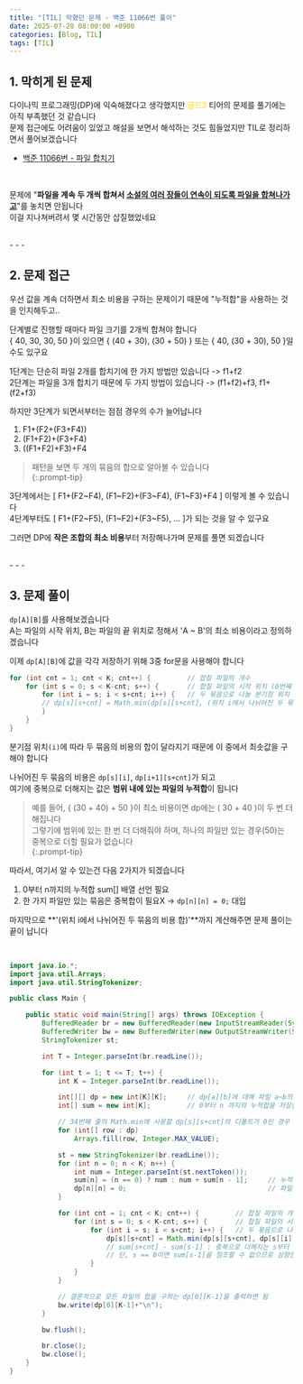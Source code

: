 ```yaml
---
title: "[TIL] 막혔던 문제 - 백준 11066번 풀이"
date: 2025-07-28 08:00:00 +0900
categories: [Blog, TIL]
tags: [TIL]
---
```

   
## 1. 막히게 된 문제   

다이나믹 프로그래밍(DP)에 익숙해졌다고 생각했지만 <span style="color:gold">골드3</span> 티어의 문제를 풀기에는 아직 부족했던 것 같습니다   
문제 접근에도 어려움이 있었고 해설을 보면서 해석하는 것도 힘들었지만 TIL로 정리하면서 풀어보겠습니다   
- [백준 11066번 - 파일 합치기](https://www.acmicpc.net/problem/11066)   

<br>

문제에 "**파일을 계속 두 개씩 합쳐서 <u>소설의 여러 장들이 연속이 되도록 파일을 합쳐나가고</u>**"를 놓치면 안됩니다   
이걸 지나쳐버려서 몇 시간동안 삽질했었네요
   
<br>
- - -

## 2. 문제 접근   
   
우선 값을 계속 더하면서 최소 비용을 구하는 문제이기 때문에 "누적합"을 사용하는 것을 인지해두고..   
   
단계별로 진행할 때마다 파일 크기를 2개씩 합쳐야 합니다   
{ 40, 30, 30, 50 }이 있으면 { (40 + 30), (30 + 50) } 또는 { 40, (30 + 30), 50 }일 수도 있구요   
   
1단계는 단순히 파일 2개를 합치기에 한 가지 방법만 있습니다 -> f1+f2   
2단계는 파일을 3개 합치기 때문에 두 가지 방법이 있습니다 -> (f1+f2)+f3, f1+(f2+f3)   
   
하지만 3단계가 되면서부터는 점점 경우의 수가 늘어납니다
1. F1+(F2+(F3+F4))   
2. (F1+F2)+(F3+F4)
3. ((F1+F2)+F3)+F4

> 패턴을 보면 두 개의 묶음의 합으로 알아볼 수 있습니다   
{:.prompt-tip}

3단계에서는 [ F1+(F2~F4), (F1~F2)+(F3~F4), (F1~F3)+F4 ] 이렇게 볼 수 있습니다   
4단계부터도 [ F1+(F2~F5), (F1~F2)+(F3~F5), ... ]가 되는 것을 알 수 있구요   
   
그러면 DP에 **작은 조합의 최소 비용**부터 저장해나가며 문제를 풀면 되겠습니다   

<br>
- - -

## 3. 문제 풀이   

`dp[A][B]`를 사용해보겠습니다   
A는 파일의 시작 위치, B는 파일의 끝 위치로 정해서 'A ~ B'의 최소 비용이라고 정의하겠습니다   
   
이제 `dp[A][B]`에 값을 각각 저장하기 위해 3중 for문을 사용해야 합니다   
   
```java
for (int cnt = 1; cnt < K; cnt++) {         // 합칠 파일의 개수
    for (int s = 0; s < K-cnt; s++) {       // 합칠 파일의 시작 위치 (0번째 파일부터)
        for (int i = s; i < s+cnt; i++) {   // 두 묶음으로 나눌 분기점 위치
        // dp[s][s+cnt] = Math.min(dp[s][s+cnt], (위치 i에서 나뉘어진 두 묶음의 비용 합));
        }
    }
}
```

분기점 위치`(i)`에 따라 두 묶음의 비용의 합이 달라지기 때문에 이 중에서 최솟값을 구해야 합니다   
   
나뉘어진 두 묶음의 비용은 `dp[s][i]`, `dp[i+1][s+cnt]`가 되고   
여기에 중복으로 더해지는 값은 **범위 내에 있는 파일의 누적합**이 됩니다   

> 예를 들어, { (30 + 40) + 50 }이 최소 비용이면 dp에는 ( 30 + 40 )이 두 번 더해집니다   
> 그렇기에 범위에 있는 한 번 더 더해줘야 하며, 하나의 파일만 있는 경우(50)는 중복으로 더할 필요가 없습니다   
{:.prompt-tip}
   
따라서, 여기서 알 수 있는건 다음 2가지가 되겠습니다   
1. 0부터 n까지의 누적합 sum[] 배열 선언 필요
2. 한 가지 파일만 있는 묶음은 중복합이 필요X -> `dp[n][n] = 0;` 대입

마지막으로 **'(위치 i에서 나뉘어진 두 묶음의 비용 합)'**까지 계산해주면 문제 풀이는 끝이 납니다   

<br>

```java
import java.io.*;
import java.util.Arrays;
import java.util.StringTokenizer;

public class Main {

    public static void main(String[] args) throws IOException {
        BufferedReader br = new BufferedReader(new InputStreamReader(System.in));
        BufferedWriter bw = new BufferedWriter(new OutputStreamWriter(System.out));
        StringTokenizer st;

        int T = Integer.parseInt(br.readLine());

        for (int t = 1; t <= T; t++) {
            int K = Integer.parseInt(br.readLine());

            int[][] dp = new int[K][K];     // dp[a][b]에 대해 파일 a~b의 비용의 합을 저장할 배열
            int[] sum = new int[K];         // 0부터 n 까지의 누적합을 저장할 배열

            // 34번째 줄의 Math.min에 사용할 dp[s][s+cnt]의 디폴트가 0인 경우 정상 작동 X
            for (int[] row : dp)
                Arrays.fill(row, Integer.MAX_VALUE);

            st = new StringTokenizer(br.readLine());
            for (int n = 0; n < K; n++) {
                int num = Integer.parseInt(st.nextToken());
                sum[n] = (n == 0) ? num : num + sum[n - 1];     // 누적합 저장
                dp[n][n] = 0;                                   // 파일이 1개일 때에는 중복 계산이 필요 없으므로 0 대입
            }

            for (int cnt = 1; cnt < K; cnt++) {         // 합칠 파일의 개수
                for (int s = 0; s < K-cnt; s++) {       // 합칠 파일의 시작 위치
                    for (int i = s; i < s+cnt; i++) {   // 두 묶음으로 나눌 분기점
                        dp[s][s+cnt] = Math.min(dp[s][s+cnt], dp[s][i] + dp[i+1][s+cnt] + sum[s+cnt] - (s == 0 ? 0 : sum[s-1]));
                        // sum[s+cnt] - sum[s-1] : 중복으로 더해지는 s부터 (s+cnt)까지의 비용 합
                        // 단, s == 0이면 sum[s-1]을 참조할 수 없으므로 삼항연산자 사용
                    }
                }
            }

            // 결론적으로 모든 파일의 합을 구하는 dp[0][K-1]을 출력하면 됨
            bw.write(dp[0][K-1]+"\n");
        }

        bw.flush();

        br.close();
        bw.close();
    }
}
```